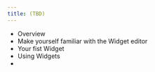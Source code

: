 ```yaml
---
title: (TBD)
---
```


- Overview
- Make yourself familiar with the Widget editor
- Your fist Widget
- Using Widgets
- 
